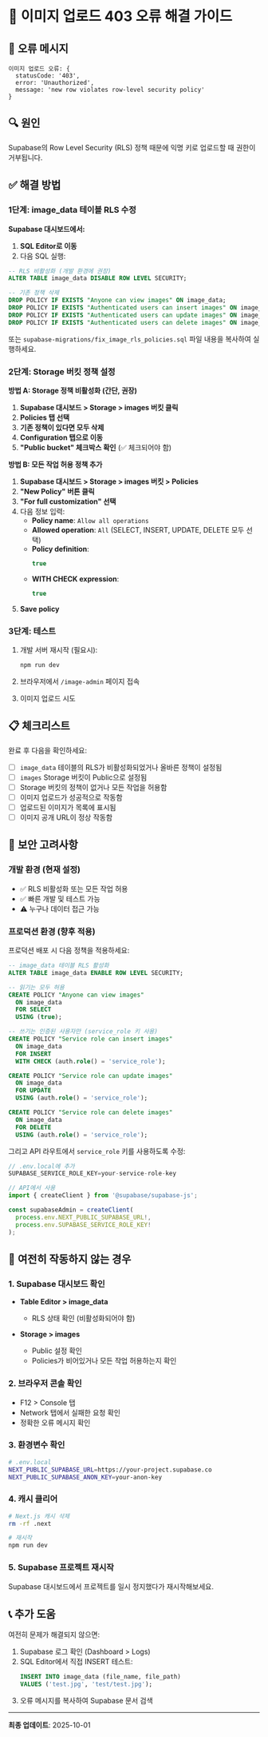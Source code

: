 # 🔧 이미지 업로드 403 오류 해결 가이드

## 🚨 오류 메시지
```
이미지 업로드 오류: {
  statusCode: '403',
  error: 'Unauthorized',
  message: 'new row violates row-level security policy'
}
```

## 🔍 원인
Supabase의 Row Level Security (RLS) 정책 때문에 익명 키로 업로드할 때 권한이 거부됩니다.

## ✅ 해결 방법

### 1단계: image_data 테이블 RLS 수정

**Supabase 대시보드에서:**

1. **SQL Editor로 이동**
2. 다음 SQL 실행:

```sql
-- RLS 비활성화 (개발 환경에 권장)
ALTER TABLE image_data DISABLE ROW LEVEL SECURITY;

-- 기존 정책 삭제
DROP POLICY IF EXISTS "Anyone can view images" ON image_data;
DROP POLICY IF EXISTS "Authenticated users can insert images" ON image_data;
DROP POLICY IF EXISTS "Authenticated users can update images" ON image_data;
DROP POLICY IF EXISTS "Authenticated users can delete images" ON image_data;
```

또는 `supabase-migrations/fix_image_rls_policies.sql` 파일 내용을 복사하여 실행하세요.

### 2단계: Storage 버킷 정책 설정

**방법 A: Storage 정책 비활성화 (간단, 권장)**

1. **Supabase 대시보드 > Storage > images 버킷 클릭**
2. **Policies 탭 선택**
3. **기존 정책이 있다면 모두 삭제**
4. **Configuration 탭으로 이동**
5. **"Public bucket" 체크박스 확인** (✅ 체크되어야 함)

**방법 B: 모든 작업 허용 정책 추가**

1. **Supabase 대시보드 > Storage > images 버킷 > Policies**
2. **"New Policy" 버튼 클릭**
3. **"For full customization" 선택**
4. 다음 정보 입력:
   - **Policy name**: `Allow all operations`
   - **Allowed operation**: `All` (SELECT, INSERT, UPDATE, DELETE 모두 선택)
   - **Policy definition**:
     ```sql
     true
     ```
   - **WITH CHECK expression**:
     ```sql
     true
     ```
5. **Save policy**

### 3단계: 테스트

1. 개발 서버 재시작 (필요시):
   ```bash
   npm run dev
   ```

2. 브라우저에서 `/image-admin` 페이지 접속

3. 이미지 업로드 시도

## 📋 체크리스트

완료 후 다음을 확인하세요:

- [ ] `image_data` 테이블의 RLS가 비활성화되었거나 올바른 정책이 설정됨
- [ ] `images` Storage 버킷이 Public으로 설정됨
- [ ] Storage 버킷의 정책이 없거나 모든 작업을 허용함
- [ ] 이미지 업로드가 성공적으로 작동함
- [ ] 업로드된 이미지가 목록에 표시됨
- [ ] 이미지 공개 URL이 정상 작동함

## 🔐 보안 고려사항

### 개발 환경 (현재 설정)
- ✅ RLS 비활성화 또는 모든 작업 허용
- ✅ 빠른 개발 및 테스트 가능
- ⚠️ 누구나 데이터 접근 가능

### 프로덕션 환경 (향후 적용)
프로덕션 배포 시 다음 정책을 적용하세요:

```sql
-- image_data 테이블 RLS 활성화
ALTER TABLE image_data ENABLE ROW LEVEL SECURITY;

-- 읽기는 모두 허용
CREATE POLICY "Anyone can view images"
  ON image_data
  FOR SELECT
  USING (true);

-- 쓰기는 인증된 사용자만 (service_role 키 사용)
CREATE POLICY "Service role can insert images"
  ON image_data
  FOR INSERT
  WITH CHECK (auth.role() = 'service_role');

CREATE POLICY "Service role can update images"
  ON image_data
  FOR UPDATE
  USING (auth.role() = 'service_role');

CREATE POLICY "Service role can delete images"
  ON image_data
  FOR DELETE
  USING (auth.role() = 'service_role');
```

그리고 API 라우트에서 `service_role` 키를 사용하도록 수정:

```typescript
// .env.local에 추가
SUPABASE_SERVICE_ROLE_KEY=your-service-role-key

// API에서 사용
import { createClient } from '@supabase/supabase-js';

const supabaseAdmin = createClient(
  process.env.NEXT_PUBLIC_SUPABASE_URL!,
  process.env.SUPABASE_SERVICE_ROLE_KEY!
);
```

## 🐛 여전히 작동하지 않는 경우

### 1. Supabase 대시보드 확인
- **Table Editor > image_data**
  - RLS 상태 확인 (비활성화되어야 함)

- **Storage > images**
  - Public 설정 확인
  - Policies가 비어있거나 모든 작업 허용하는지 확인

### 2. 브라우저 콘솔 확인
- F12 > Console 탭
- Network 탭에서 실패한 요청 확인
- 정확한 오류 메시지 확인

### 3. 환경변수 확인
```bash
# .env.local
NEXT_PUBLIC_SUPABASE_URL=https://your-project.supabase.co
NEXT_PUBLIC_SUPABASE_ANON_KEY=your-anon-key
```

### 4. 캐시 클리어
```bash
# Next.js 캐시 삭제
rm -rf .next

# 재시작
npm run dev
```

### 5. Supabase 프로젝트 재시작
Supabase 대시보드에서 프로젝트를 일시 정지했다가 재시작해보세요.

## 📞 추가 도움

여전히 문제가 해결되지 않으면:
1. Supabase 로그 확인 (Dashboard > Logs)
2. SQL Editor에서 직접 INSERT 테스트:
   ```sql
   INSERT INTO image_data (file_name, file_path)
   VALUES ('test.jpg', 'test/test.jpg');
   ```
3. 오류 메시지를 복사하여 Supabase 문서 검색

---

**최종 업데이트**: 2025-10-01
